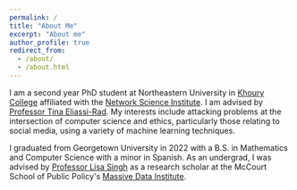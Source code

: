 ```yaml
---
permalink: /
title: "About Me"
excerpt: "About me"
author_profile: true
redirect_from: 
  - /about/
  - /about.html
---
```


I am a second year PhD student at Northeastern University in [Khoury College](https://www.khoury.northeastern.edu/) affiliated with the [Network Science Institute](https://www.networkscienceinstitute.org/). I am advised by [Professor Tina Eliassi-Rad](http://eliassi.org/). My interests include attacking problems at the intersection of computer science and ethics, particularly those relating to social media, using a variety of machine learning techniques.

I graduated from Georgetown University in 2022 with a B.S. in Mathematics and Computer Science with a minor in Spanish. As an undergrad, I was advised by [Professor Lisa Singh](https://people.cs.georgetown.edu/~singh/) as a research scholar at the McCourt School of Public Policy's [Massive Data Institute](https://mdi.georgetown.edu/).
